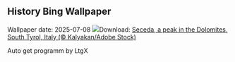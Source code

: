 ## History Bing Wallpaper
Wallpaper date: 2025-07-08
![](https://www.bing.com/th?id=OHR.SecedaPeak_EN-IN1378289926_UHD.jpg&w=1000)Download: [Seceda, a peak in the Dolomites, South Tyrol, Italy (© Kalyakan/Adobe Stock)](https://www.bing.com/th?id=OHR.SecedaPeak_EN-IN1378289926_UHD.jpg)

Auto get programm by LtgX
